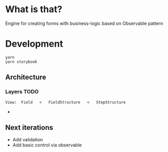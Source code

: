# What is that?

Engine for creating forms with business-logic based on Observable pattern

# Development
```
yarn 
yarn storybook
```

## Architecture
### Layers TODO
```
View:  Field   <   FieldStructure   <   StepStructure
```
- 

## Next iterations
- Add validation
- Add basic control via observable
